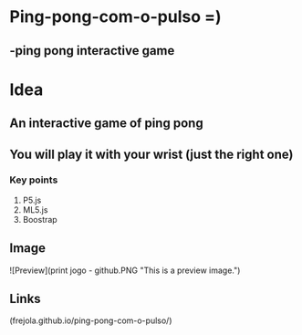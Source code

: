 # Ping-pong-com-o-pulso =)

## -ping pong interactive game 

# Idea
## An interactive game of ping pong 
## You will play it with your wrist (just the right one)


### Key points

1. P5.js
1. ML5.js
1. Boostrap

## Image

![Preview](print jogo - github.PNG "This is a preview image.")

## Links

(frejola.github.io/ping-pong-com-o-pulso/)


